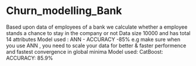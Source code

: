 # Churn_modelling_Bank
Based upon data of employees of a bank we calculate whether a employee stands a chance to stay in the company or not
Data size 10000 and has total 14 attributes
Model used : ANN - ACCURACY -85% e.g make sure when you use ANN , you need to scale your data for better & faster performence and fastest convergence in global minima
Model used: CatBoost: ACCURACY: 85.9% 
